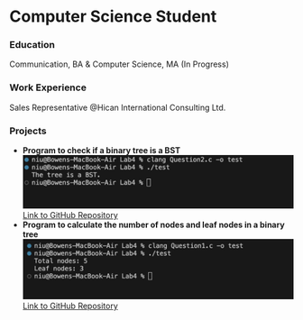 # Computer Science Student

### Education
Communication, BA & Computer Science, MA (In Progress)

### Work Experience
Sales Representative @Hican International Consulting Ltd.

### Projects 
- **Program to check if a binary tree is a BST**
  ![BST Program Screenshot](assets/Question2.jpg)
  [Link to GitHub Repository](https://github.com/Bowenniu/BST.git)
- **Program to calculate the number of nodes and leaf nodes in a binary tree**
  ![Calculate Nodes](assets/Question1.jpg)
  [Link to GitHub Repository](https://github.com/Bowenniu/Calculate-Nodes.git)
